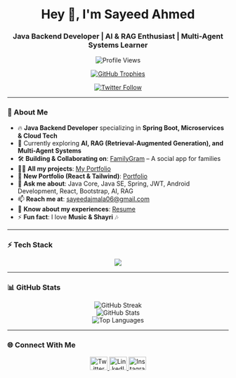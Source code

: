 <h1 align="center">Hey 👋, I'm Sayeed Ahmed</h1>
<h3 align="center">Java Backend Developer | AI & RAG Enthusiast | Multi-Agent Systems Learner</h3>

<p align="center">
  <img src="https://komarev.com/ghpvc/?username=sayeedajmal&label=Profile%20Views&color=0e75b6&style=flat" alt="Profile Views"/>
</p>

<p align="center">
  <a href="https://github.com/ryo-ma/github-profile-trophy">
    <img src="https://github-profile-trophy.vercel.app/?username=sayeedajmal&row=2&column=3" alt="GitHub Trophies"/>
  </a>
</p>

<p align="center">
  <a href="https://twitter.com/sayeed__ajmal" target="blank">
    <img src="https://img.shields.io/twitter/follow/sayeed__ajmal?logo=twitter&style=for-the-badge" alt="Twitter Follow"/>
  </a>
</p>

---

### 🚀 About Me  
- 🔥 **Java Backend Developer** specializing in **Spring Boot, Microservices & Cloud Tech**  
- 🤖 Currently exploring **AI, RAG (Retrieval-Augmented Generation), and Multi-Agent Systems**  
- 🛠️ **Building & Collaborating on**: [FamilyGram](https://github.com/sayeedajmal/familygram) – A social app for families  
- 👨‍💻 **All my projects**: [My Portfolio](https://sayeedthedev.web.app)  
- 🌠 **New Portfolio (React & Tailwind)**: [Portfolio](https://sayeedcodes.web.app)  
- 💬 **Ask me about**: Java Core, Java SE, Spring, JWT, Android Development, React, Bootstrap, AI, RAG  
- 📫 **Reach me at**: sayeedajmala06@gmail.com  
- 📄 **Know about my experiences**: [Resume](https://sayeedcodes.web.app)  
- ⚡ **Fun fact**: I love **Music & Shayri** 🎶  

---

### ⚡ Tech Stack  
<p align="center">
  <img src="https://skillicons.dev/icons?i=java,spring,python,mysql,aws,gcp,firebase,react,linux,docker,github,androidstudio,bash" />
</p>

---

### 📊 GitHub Stats  
<p align="center">
  <img src="https://github-readme-streak-stats.herokuapp.com/?user=sayeedajmal" alt="GitHub Streak" />
  <br/>
  <img src="https://github-readme-stats.vercel.app/api?username=sayeedajmal&show_icons=true&locale=en" alt="GitHub Stats" />
  <br/>
  <img src="https://github-readme-stats.vercel.app/api/top-langs?username=sayeedajmal&show_icons=true&locale=en&layout=compact" alt="Top Languages" />
</p>

---

### 🌐 Connect With Me  
<p align="center">
  <a href="https://twitter.com/sayeed__ajmal">
    <img src="https://raw.githubusercontent.com/rahuldkjain/github-profile-readme-generator/master/src/images/icons/Social/twitter.svg" alt="Twitter" height="30" width="40"/>
  </a>
  <a href="https://linkedin.com/in/sayeedajmal">
    <img src="https://raw.githubusercontent.com/rahuldkjain/github-profile-readme-generator/master/src/images/icons/Social/linked-in-alt.svg" alt="LinkedIn" height="30" width="40"/>
  </a>
  <a href="https://instagram.com/sayeed__ajmal">
    <img src="https://raw.githubusercontent.com/rahuldkjain/github-profile-readme-generator/master/src/images/icons/Social/instagram.svg" alt="Instagram" height="30" width="40"/>
  </a>
</p>